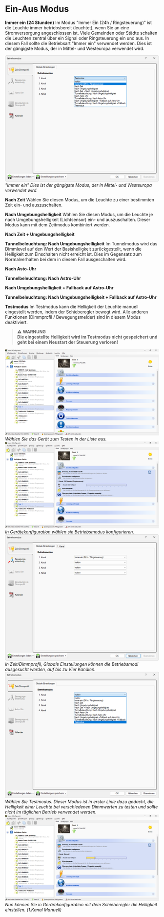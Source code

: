 # Ein-Aus Modus

<strong>Immer ein (24 Stunden)</strong>
Im Modus "Immer Ein (24h / Ringsteuerung)" ist die Leuchte immer betriebsbereit (leuchtet), wenn Sie an eine Stromversorgung angeschlossen ist. Viele Gemeinden oder Städte schalten die Leuchten zentral über ein Signal oder Ringsteuerung ein und aus. In diesem Fall sollte die Betriebsart "Immer ein" verwendet werden. Dies ist der gängigste Modus, der in Mittel- und Westeuropa verwendet wird.

![ein-aus-modus](ein-aus-modus-6.png)
*"Immer ein" Dies ist der gängigste Modus, der in Mittel- und Westeuropa verwendet wird.*



<strong>Nach Zeit</strong>
Wählen Sie diesen Modus, um die Leuchte zu einer bestimmten Zeit ein- und auszuschalten.



<strong>Nach Umgebungshelligkeit</strong>
Wählen Sie diesen Modus, um die Leuchte je nach Umgebungshelligkeit (Lichtsensor) ein- und auszuschalten. Dieser Modus kann mit dem Zeitmodus kombiniert werden.



<strong>Nach Zeit + Umgebungshelligkeit</strong>



<strong>Tunnelbeleuchtung: Nach Umgebungshelligkeit</strong>
Im Tunnelmodus wird das Dimmlevel auf den Wert der Basishelligkeit zurückgestellt, wenn die Helligkeit zum Einschalten nicht erreicht ist. Dies im Gegensatz zum Normalverhalten bei dem in diesem Fall ausgeschalten wird.



<strong>Nach Asto-Uhr</strong>



<strong>Tunnelbeleuchtung: Nach Astro-Uhr</strong>



<strong>Nach Umgebungshelligkeit + Fallback auf Astro-Uhr</strong>



<strong>Tunnelbeleuchtung: Nach Umgebungshelligkeit + Fallback auf Astro-Uhr</strong>



<strong>Testmodus</strong>
Im Testmodus kann die Helligkeit der Leuchte manuell eingestellt werden, indem der Schieberegler bewegt wird. Alle anderen Funktionen (Dimmprofil / Bewegungsmelder) sind in diesem Modus deaktiviert.

> ⚠️ **WARNUNG**  
> **Die eingestellte Helligkeit wird im Testmodus nicht gespeichert und geht bei einem Neustart der Steuerung verloren!**

![ein-aus-modus](ein-aus-modus-1.png)
*Wählen Sie das Gerät zum Testen in der Liste aus.*
![ein-aus-modus](ein-aus-modus-2.png)
*In Gerätekonfiguration wählen sie Betriebsmodus konfigurieren.*
![ein-aus-modus](ein-aus-modus-3.png)
*in Zeit/Dimmprofil, Globale Einstellungen können die Betriebsmodi ausgesucht werden, auf bis zu Vier Kanälen.*
![ein-aus-modus](ein-aus-modus-4.png)
*Wählen Sie Testmodus. Dieser Modus ist in erster Linie dazu gedacht, die Helligkeit einer Leuchte bei verschiedenen Dimmwerten zu testen und sollte nicht im täglichen Betrieb verwendet werden.*
![ein-aus-modus](ein-aus-modus-5.png)
*Nun können Sie in Gerärekonfiguration mit dem Schieberegler die Helligkeit einstellen. (1.Kanal Manuell)*
